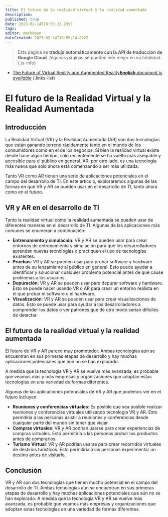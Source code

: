 ```yaml
---
title: El futuro de la realidad virtual y la realidad aumentada
description: 
published: true
date: 2023-02-14T19:55:22.239Z
tags: 
editor: markdown
dateCreated: 2023-02-14T19:55:14.822Z
---
```


> Esta página se **tradujo automáticamente con la API de traducción de Google Cloud**.
Algunas páginas se pueden leer mejor en su totalidad.{.is-info}



- [The Future of Virtual Reality and Augmented Reality***English** document is available*](/en/Knowledge-base/Common/the-future-of-virtual-reality-and-augmented-reality)
{.links-list}


# El futuro de la Realidad Virtual y la Realidad Aumentada

## Introducción

La Realidad Virtual (VR) y la Realidad Aumentada (AR) son dos tecnologías que están ganando terreno rápidamente tanto en el mundo de los consumidores como en el de los negocios. Si bien la realidad virtual existe desde hace algún tiempo, solo recientemente se ha vuelto más asequible y accesible para el público en general. AR, por otro lado, es una tecnología más nueva que solo ahora está comenzando a ser más utilizada.

Tanto VR como AR tienen una serie de aplicaciones potenciales en el campo del desarrollo de TI. En este artículo, exploraremos algunas de las formas en que VR y AR se pueden usar en el desarrollo de TI, tanto ahora como en el futuro.

## VR y AR en el desarrollo de TI

Tanto la realidad virtual como la realidad aumentada se pueden usar de diferentes maneras en el desarrollo de TI. Algunas de las aplicaciones más comunes se enumeran a continuación:

- **Entrenamiento y simulación**: VR y AR se pueden usar para crear entornos de entrenamiento y simulación para que los desarrolladores aprendan nuevas tecnologías o practiquen el uso de tecnologías existentes.
- **Pruebas**: VR y AR se pueden usar para probar software y hardware antes de su lanzamiento al público en general. Esto puede ayudar a identificar y solucionar cualquier problema potencial antes de que cause problemas a los usuarios.
- **Depuración**: VR y AR se pueden usar para depurar software y hardware. Esto se puede hacer usando VR o AR para crear un entorno realista en el que probar el software o el hardware.
- **Visualización**: VR y AR se pueden usar para crear visualizaciones de datos. Esto se puede usar para ayudar a los desarrolladores a comprender los datos o ver patrones que de otro modo serían difíciles de detectar.

## El futuro de la realidad virtual y la realidad aumentada

El futuro de VR y AR parece muy prometedor. Ambas tecnologías aún se encuentran en sus primeras etapas de desarrollo y hay muchas aplicaciones potenciales que aún no se han explorado.

A medida que la tecnología VR y AR se vuelve más avanzada, es probable que veamos más y más empresas y organizaciones que adoptan estas tecnologías en una variedad de formas diferentes.

Algunas de las aplicaciones potenciales de VR y AR que podemos ver en el futuro incluyen:

- **Reuniones y conferencias virtuales**: Es posible que sea posible realizar reuniones y conferencias virtuales utilizando tecnología VR y AR. Esto permitiría a las personas asistir a reuniones y conferencias desde cualquier parte del mundo sin tener que viajar.
- **Compras virtuales**: VR y AR podrían usarse para crear experiencias de compras virtuales. Esto permitiría a las personas probar los productos antes de comprarlos.
- **Turismo Virtual**: VR y AR podrían usarse para crear recorridos virtuales de destinos turísticos. Esto permitiría a las personas experimentar un destino antes de visitarlo.

## Conclusión

VR y AR son dos tecnologías que tienen mucho potencial en el campo del desarrollo de TI. Ambas tecnologías aún se encuentran en sus primeras etapas de desarrollo y hay muchas aplicaciones potenciales que aún no se han explorado. A medida que la tecnología VR y AR se vuelve más avanzada, es probable que veamos más empresas y organizaciones que adoptan estas tecnologías en una variedad de formas diferentes.